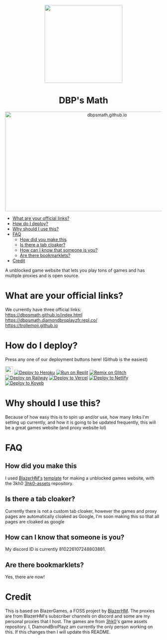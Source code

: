 <p align="center"><img src="https://github.com/dbpsmath/dbpsmath.github.io/blob/main/87837029%20(2).png?raw=true" height="250"></p>

<h1 align="center">DBP's Math</h1>

<p align="center"><img src="https://socialify.git.ci/dbpsmath/dbpsmath.github.io/image?description=1&font=Inter&forks=1&issues=1&language=1&name=1&owner=1&pattern=Circuit%20Board&pulls=1&stargazers=1&theme=Dark" alt="dbpsmath.github.io" width="640" height="320" /></p>

- [What are your official links?](#what-are-your-official-links)
- [How do I deploy?](#how-do-i-deploy)
- [Why should I use this?](#why-should-i-use-this)
- [FAQ](#faq)
  - [How did you make this](#how-did-you-make-this)
  - [Is there a tab cloaker?](#is-there-a-tab-cloaker)
  - [How can I know that someone is you?](#how-can-i-know-that-someone-is-you)
  - [Are there bookmarklets?](#are-there-bookmarklets)
- [Credit](#credit)

A unblocked game website that lets you play tons of games and has multiple proxies and is open source.

# What are your official links?

We currently have three official links:  
https://dbpsmath.github.io/index.html  
https://dbpsmath.diamondbroplayzfr.repl.co/  
https://trollemoji.github.io  

# How do I deploy?
Press any one of our deployment buttons here! (Github is the easiest)

[<img src="https://user-images.githubusercontent.com/3369400/139448065-39a229ba-4b06-434b-bc67-616e2ed80c8f.png#gh-light-mode-only" width="25"/>](https://github.com/dbpsmath/dbpsmath.github.io/fork)
<a target="_blank" href="https://heroku.com/deploy/?template=https://github.com/dbpsmath/dbpsmath.github.io"><img alt="Deploy to Heroku" src="https://binbashbanana.github.io/deploy-buttons/buttons/remade/heroku.svg"></a>
<a target="_blank" href="https://replit.com/github/dbpsmath/dbpsmath.github.io"><img alt="Run on Replit" src="https://binbashbanana.github.io/deploy-buttons/buttons/remade/replit.svg"></a>
<a target="_blank" href="https://glitch.com/edit/#!/import/github/dbpsmath/dbpsmath.github.io"><img alt="Remix on Glitch" src="https://binbashbanana.github.io/deploy-buttons/buttons/remade/glitch.svg"></a>
<a target="_blank" href="https://railway.app/new/template?template=https://github.com/dbpsmath/dbpsmath.github.io"><img alt="Deploy on Railway" src="https://binbashbanana.github.io/deploy-buttons/buttons/remade/railway.svg"></a>
<a target="_blank" href="https://vercel.com/new/clone?repository-url=https://github.com/dbpsmath/dbpsmath.github.io"><img alt="Deploy to Vercel" src="https://binbashbanana.github.io/deploy-buttons/buttons/remade/vercel.svg"></a>
<a target="_blank" href="https://app.netlify.com/start/deploy?repository=https://github.com/dbpsmath.github.io"><img alt="Deploy to Netlify" src="https://binbashbanana.github.io/deploy-buttons/buttons/remade/netlify.svg"></a>
<a target="_blank" href="https://app.koyeb.com/deploy?type=git&repository=github.com/dbpsmath/dbpsmath.github.io&branch=main&name=deploy-buttons"><img alt="Deploy to Koyeb" src="https://binbashbanana.github.io/deploy-buttons/buttons/remade/koyeb.svg"></a>

# Why should I use this?
Because of how easy this is to spin up and/or use, how many links I'm setting up currently, and how it is going to be updated frequently, this will be a great games website (and proxy website lol) 

# FAQ
## How did you make this
I used [BlazerHM's](https://www.github.com/beforeblazergithub/) [template](https://www.youtube.com/watch?v=5JbbxNPbqBQ) for making a unblocked games website, with the 3kh0 [3hk0-assets](https://github.com/3kh0/3kh0-Assets) repository.
## Is there a tab cloaker?
Currently there is not a custom tab cloaker, however the games and proxy pages are automatically cloaked as Google, I'm soon making this so that all pages are cloaked as google
## How can I know that someone is you?
My discord ID is currently 810226107248803881.
## Are there bookmarklets?
Yes, there are now!

# Credit
This is based on BlazerGames, a FOSS project by [BlazerHM](https://www.youtube.com/@BlazerHM).
The proxies are from BlazerHM's subscriber channels on discord and some are my personal proxies that I host.
The games are from [3hk0](https://github.com/3kh0)'s game assets repository.
I, DiamondBroPlayz am currently the only person working on this. If this changes then I will update this README.
